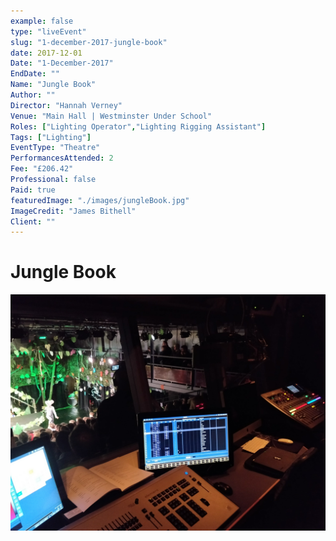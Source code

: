 ```yaml
---
example: false
type: "liveEvent"
slug: "1-december-2017-jungle-book"
date: 2017-12-01
Date: "1-December-2017"
EndDate: ""
Name: "Jungle Book"
Author: ""
Director: "Hannah Verney"
Venue: "Main Hall | Westminster Under School"
Roles: ["Lighting Operator","Lighting Rigging Assistant"]
Tags: ["Lighting"]
EventType: "Theatre"
PerformancesAttended: 2
Fee: "£206.42"
Professional: false
Paid: true
featuredImage: "./images/jungleBook.jpg"
ImageCredit: "James Bithell"
Client: ""
---
```


# Jungle Book

![Image by James Bithell](./images/jungleBook.jpg)


